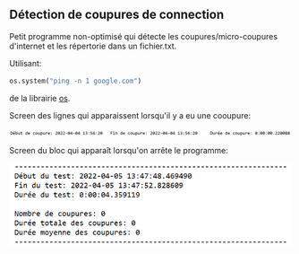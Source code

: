 ## Détection de coupures de connection

Petit programme non-optimisé qui détecte les coupures/micro-coupures d'internet et les répertorie dans un fichier.txt.

Utilisant:
```python
os.system("ping -n 1 google.com")
```
de la librairie [os](https://docs.python.org/3/library/os.html "librairie os").


Screen des lignes qui apparaissent lorsqu'il y a eu une cooupure:

![Screen ligne coupure fichier .txt](https://github.com/Eagle57f/Ping/blob/main/Capture_fichier_texte_ligne_coupure.PNG "Screen ligne coupure")

Screen du bloc qui apparaît lorsqu'on arrête le programme:

![Screen du bloc final fichier .txt](https://github.com/Eagle57f/Ping/blob/main/Capture_fichier_texte_bloc_fin.PNG "Screen bloc final")
